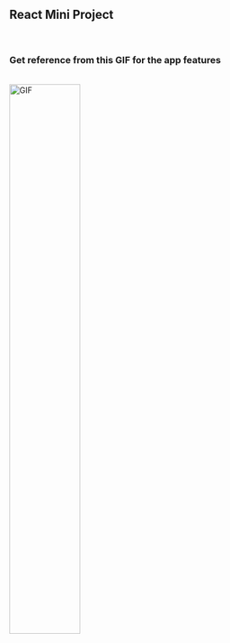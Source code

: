 <h2>React Mini Project</h2>
<br>

<h3>Get reference from this GIF for the app features</h3>
<br>

<img src="https://ninjasfiles.s3.amazonaws.com/0000000000003618.gif" alt="GIF" width="50%" text-align="center" >
